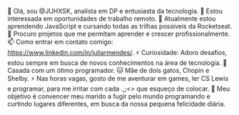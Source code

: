👋 Olá, sou @JUHXSK, analista em DP e entusiasta da tecnologia.
👀 Estou interessada em oportunidades de trabalho remoto.
🚀 Atualmente estou aprendendo JavaScript e cursando todas as trilhas possíveis da Rocketseat.
🔧 Procuro projetos que me permitam aprender e crescer profissionalmente.
📫 Como entrar em contato comigo: https://www.linkedin.com/in/juliarmendes/.
⚡ Curiosidade: Adoro desafios, estou sempre em busca de novos conhecimentos na área de tecnologia.
💍 Casada com um ótimo programador.
🐱 Mãe de dois gatos, Chopin e Shelby.
⚡ Nas horas vagas, gosto de me aventurar em games, ler CS Lewis e programar, para me irritar com cada .,;<> que esqueço de colocar.
🎯 Meu objetivo é convencer meu marido a fugir pelo mundo programando e curtindo lugares diferentes, em busca da nossa pequena felicidade diária.


<!---
JUHXSK/JUHXSK is a ✨ special ✨ repository because its `README.md` (this file) appears on your GitHub profile.
You can click the Preview link to take a look at your changes.
--->
